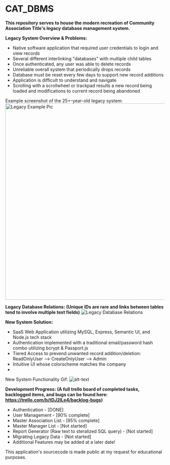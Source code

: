 # CAT_DBMS
<b>This repository serves to house the modern recreation of Community Association Title's legacy database management system.</b>

<b>Legacy System Overview & Problems:</b>
<ul>
  <li>Native software application that required user credentials to login and view records</li>
  <li>Several different interlinking "databases" with multiple child tables</li>
  <li>Once authenticated, any user was able to delete records</li>
  <li>Unreliable overall system that periodically drops records</li>
  <li>Database must be reset every few days to support new record additions</li>
  <li>Application is difficult to understand and navigate</li>
  <li>Scrolling with a scrollwheel or trackpad results a new record being loaded and modifications to current record being abandoned</li>
</ul>

Example screenshot of the 25+-year-old legacy system:
<img src="https://i.imgur.com/nbJ7C1U.png" alt="Legacy Example Pic" width="750" height="620">

<b>Legacy Database Relations: (Unique IDs are rare and links between tables tend to involve multiple text fields)</b>
<img src="https://i.imgur.com/65XUMAz.jpg" alt="Legacy Database Relations">

<b>New System Solution:</b>
<ul>
  <li>SaaS Web Application utilizing MySQL, Express, Semantic UI, and Node.js tech stack</li>
  <li>Authentication implemented with a traditional email/password hash combo utilizing bcrypt & Passport.js</li>
  <li>Tiered Access to prevend unwanted record addition/deletion: ReadOnlyUser --> CreateOnlyUser --> Admin</li>
  <li>Intuitive UI whose colorscheme matches the company</li>
  <li></li>
</ul>

New System Functionality Gif:
![alt-text](https://s7.gifyu.com/images/Aug-22-2020-16-27-27.gif)

<b>Development Progress: (A full trello board of completed tasks, backlogged items, and bugs can be found here: https://trello.com/b/tDJ2lLe4/backlog-bugs)</b>
<ul>
  <li>Authentication - [DONE]</li>
  <li>User Management - [90% complete]</li>
  <li>Master Association List - [95% complete]</li>
  <li>Master Manager List - [Not started]</li>
  <li>Report Generator (Raw text to steralized SQL query) - [Not started]</li>
  <li>Migrating Legacy Data - [Not started]</li>
  <li>Additional Features may be added at a later date!</li>
</ul>

This application's sourcecode is made public at my request for educational purposes.
